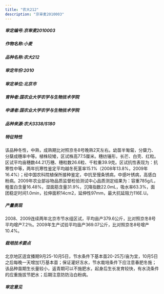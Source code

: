 ```yaml
---
title: "农大212"
description: "京审麦2010003"
---
```

##### 审定编号:京审麦2010003

##### 作物名称:小麦

##### 品种名称:农大212

##### 审定年份:2010

##### 审定单位:北京市

##### 育种者:国农业大学农学与生物技术学院

##### 申请者:国农业大学农学与生物技术学院

##### 品种来源:农大3338/S180

##### 特征特性
该品种冬性，中熟，成熟期比对照京冬8号晚熟2天左右。幼苗半匍匐，分蘖力、分蘖成穗率中等。植株较矮，区试株高77.5厘米。穗纺锤形，长芒、白壳、红粒。区试平均亩穗数44.21万穗、穗粒数26.6粒、千粒重39.9克。区试抗性表现为：抗寒性中等，两年抗寒性鉴定平均越冬死茎率15.1%（2008年13.8%，2009年16.4%）；经中国农科院植保所接种鉴定，中抗至慢条锈病，中感叶锈病，高感白粉病。2009年农业部谷物品质监督检验测试中心品质测定结果为：容重785g/L，粗蛋白含量16.48%，湿面筋含量31.9%，沉降指数22.0mL，吸水率63.3%，面团稳定时间1.0min，拉伸面积14cm2，延伸性97mm，最大抗延阻力116E.U。

##### 产量表现
2008、2009连续两年北京市节水组区试，平均亩产379.6公斤，比对照京冬8号平均增产7.2％。2009年生产试验平均亩产369.07公斤，比对照京冬8号增产10.4%。

##### 栽培技术要点
北京地区适宜播期9月25-10月5日，节水条件下基本苗20-25万/亩为宜，10月5日之后每晚一天增加1万基本苗；保证灌好冻水，节水栽培条件下应注意春肥冬施；该品种苗期生长量较小，返青期可以不施肥水，起身后生长发育较快，有水浇条件的应重施拔节肥水；后期注意防防治白粉病。

##### 审定意见

